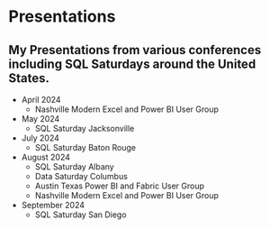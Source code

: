 # Presentations

## My Presentations from various conferences including SQL Saturdays around the United States.

* April 2024
  * Nashville Modern Excel and Power BI User Group
* May 2024
  *  SQL Saturday Jacksonville
* July 2024
  * SQL Saturday Baton Rouge
* August 2024
  * SQL Saturday Albany
  * Data Saturday Columbus
  * Austin Texas Power BI and Fabric User Group
  * Nashville Modern Excel and Power BI User Group
* September 2024
  * SQL Saturday San Diego
